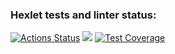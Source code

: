 ### Hexlet tests and linter status:
[![Actions Status](https://github.com/wtffka/java-project-lvl3/workflows/hexlet-check/badge.svg)](https://github.com/wtffka/java-project-lvl3/actions)
<a href="https://codeclimate.com/github/wtffka/java-project-lvl3/maintainability"><img src="https://api.codeclimate.com/v1/badges/114c3d85ce0ac05b8a97/maintainability" /></a>
[![Test Coverage](https://api.codeclimate.com/v1/badges/114c3d85ce0ac05b8a97/test_coverage)](https://codeclimate.com/github/wtffka/java-project-lvl3/test_coverage)